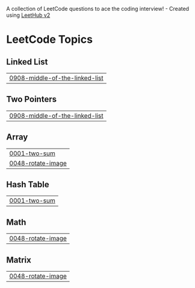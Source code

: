 A collection of LeetCode questions to ace the coding interview! - Created using [LeetHub v2](https://github.com/arunbhardwaj/LeetHub-2.0)
<!---LeetCode Topics Start-->
# LeetCode Topics
## Linked List
|  |
| ------- |
| [0908-middle-of-the-linked-list](https://github.com/lubanrahat/Leetcode-Problem-Solutions/tree/master/0908-middle-of-the-linked-list) |
## Two Pointers
|  |
| ------- |
| [0908-middle-of-the-linked-list](https://github.com/lubanrahat/Leetcode-Problem-Solutions/tree/master/0908-middle-of-the-linked-list) |
## Array
|  |
| ------- |
| [0001-two-sum](https://github.com/lubanrahat/Leetcode-Problem-Solutions/tree/master/0001-two-sum) |
| [0048-rotate-image](https://github.com/lubanrahat/Leetcode-Problem-Solutions/tree/master/0048-rotate-image) |
## Hash Table
|  |
| ------- |
| [0001-two-sum](https://github.com/lubanrahat/Leetcode-Problem-Solutions/tree/master/0001-two-sum) |
## Math
|  |
| ------- |
| [0048-rotate-image](https://github.com/lubanrahat/Leetcode-Problem-Solutions/tree/master/0048-rotate-image) |
## Matrix
|  |
| ------- |
| [0048-rotate-image](https://github.com/lubanrahat/Leetcode-Problem-Solutions/tree/master/0048-rotate-image) |
<!---LeetCode Topics End-->